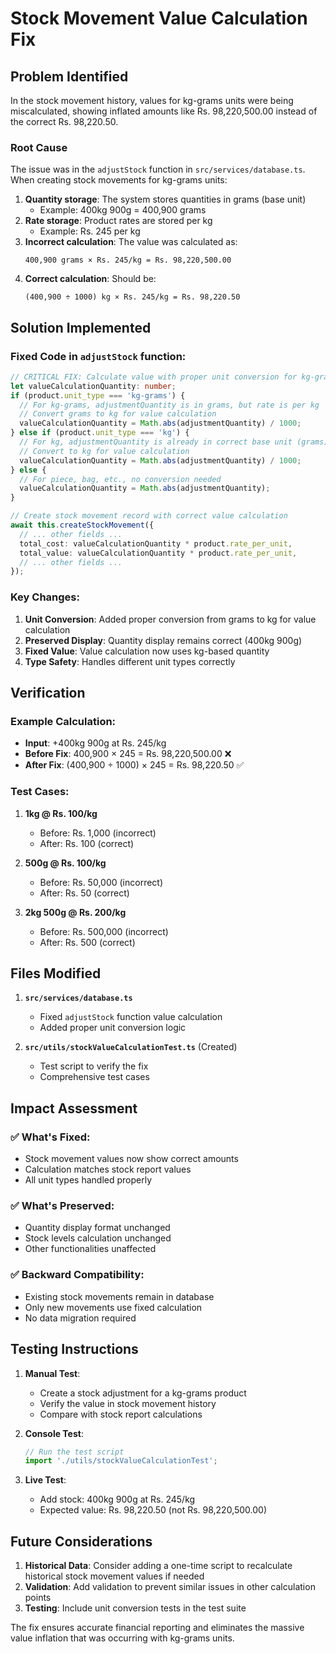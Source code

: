 # Stock Movement Value Calculation Fix

## Problem Identified

In the stock movement history, values for kg-grams units were being miscalculated, showing inflated amounts like Rs. 98,220,500.00 instead of the correct Rs. 98,220.50.

### Root Cause

The issue was in the `adjustStock` function in `src/services/database.ts`. When creating stock movements for kg-grams units:

1. **Quantity storage**: The system stores quantities in grams (base unit)
   - Example: 400kg 900g = 400,900 grams
2. **Rate storage**: Product rates are stored per kg
   - Example: Rs. 245 per kg
3. **Incorrect calculation**: The value was calculated as:
   ```
   400,900 grams × Rs. 245/kg = Rs. 98,220,500.00
   ```
4. **Correct calculation**: Should be:
   ```
   (400,900 ÷ 1000) kg × Rs. 245/kg = Rs. 98,220.50
   ```

## Solution Implemented

### Fixed Code in `adjustStock` function:

```typescript
// CRITICAL FIX: Calculate value with proper unit conversion for kg-grams
let valueCalculationQuantity: number;
if (product.unit_type === 'kg-grams') {
  // For kg-grams, adjustmentQuantity is in grams, but rate is per kg
  // Convert grams to kg for value calculation
  valueCalculationQuantity = Math.abs(adjustmentQuantity) / 1000;
} else if (product.unit_type === 'kg') {
  // For kg, adjustmentQuantity is already in correct base unit (grams)
  // Convert to kg for value calculation  
  valueCalculationQuantity = Math.abs(adjustmentQuantity) / 1000;
} else {
  // For piece, bag, etc., no conversion needed
  valueCalculationQuantity = Math.abs(adjustmentQuantity);
}

// Create stock movement record with correct value calculation
await this.createStockMovement({
  // ... other fields ...
  total_cost: valueCalculationQuantity * product.rate_per_unit,
  total_value: valueCalculationQuantity * product.rate_per_unit,
  // ... other fields ...
});
```

### Key Changes:

1. **Unit Conversion**: Added proper conversion from grams to kg for value calculation
2. **Preserved Display**: Quantity display remains correct (400kg 900g)
3. **Fixed Value**: Value calculation now uses kg-based quantity
4. **Type Safety**: Handles different unit types correctly

## Verification

### Example Calculation:
- **Input**: +400kg 900g at Rs. 245/kg
- **Before Fix**: 400,900 × 245 = Rs. 98,220,500.00 ❌
- **After Fix**: (400,900 ÷ 1000) × 245 = Rs. 98,220.50 ✅

### Test Cases:
1. **1kg @ Rs. 100/kg**
   - Before: Rs. 1,000 (incorrect)
   - After: Rs. 100 (correct)

2. **500g @ Rs. 100/kg**
   - Before: Rs. 50,000 (incorrect)
   - After: Rs. 50 (correct)

3. **2kg 500g @ Rs. 200/kg**
   - Before: Rs. 500,000 (incorrect)
   - After: Rs. 500 (correct)

## Files Modified

1. **`src/services/database.ts`**
   - Fixed `adjustStock` function value calculation
   - Added proper unit conversion logic

2. **`src/utils/stockValueCalculationTest.ts`** (Created)
   - Test script to verify the fix
   - Comprehensive test cases

## Impact Assessment

### ✅ What's Fixed:
- Stock movement values now show correct amounts
- Calculation matches stock report values
- All unit types handled properly

### ✅ What's Preserved:
- Quantity display format unchanged
- Stock levels calculation unchanged
- Other functionalities unaffected

### ✅ Backward Compatibility:
- Existing stock movements remain in database
- Only new movements use fixed calculation
- No data migration required

## Testing Instructions

1. **Manual Test**:
   - Create a stock adjustment for a kg-grams product
   - Verify the value in stock movement history
   - Compare with stock report calculations

2. **Console Test**:
   ```typescript
   // Run the test script
   import './utils/stockValueCalculationTest';
   ```

3. **Live Test**:
   - Add stock: 400kg 900g at Rs. 245/kg
   - Expected value: Rs. 98,220.50 (not Rs. 98,220,500.00)

## Future Considerations

1. **Historical Data**: Consider adding a one-time script to recalculate historical stock movement values if needed
2. **Validation**: Add validation to prevent similar issues in other calculation points
3. **Testing**: Include unit conversion tests in the test suite

The fix ensures accurate financial reporting and eliminates the massive value inflation that was occurring with kg-grams units.
